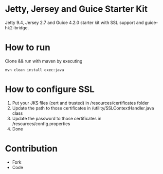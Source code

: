 # Jetty, Jersey and Guice Starter Kit

Jetty 9.4, Jersey 2.7 and Guice 4.2.0 starter kit with SSL support and guice-hk2-bridge.

# How to run
Clone && run with maven by executing
```
mvn clean install exec:java
```

# How to configure SSL
1) Put your JKS files (cert and trusted) in /resources/certificates folder
2) Update the path to those certificates in /utility/SSLContextHandler.java class
3) Update the password to those certificates in /resources/config.properties
4) Done

# Contribution
 - Fork
 - Code